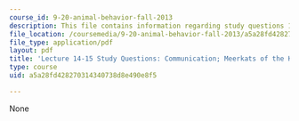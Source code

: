 ```yaml
---
course_id: 9-20-animal-behavior-fall-2013
description: This file contains information regarding study questions 14-15.
file_location: /coursemedia/9-20-animal-behavior-fall-2013/a5a28fd428270314340738d8e490e8f5_MIT9_20F13_L14_15_Qs.pdf
file_type: application/pdf
layout: pdf
title: 'Lecture 14-15 Study Questions: Communication; Meerkats of the Kalahari Desert'
type: course
uid: a5a28fd428270314340738d8e490e8f5

---
```

None